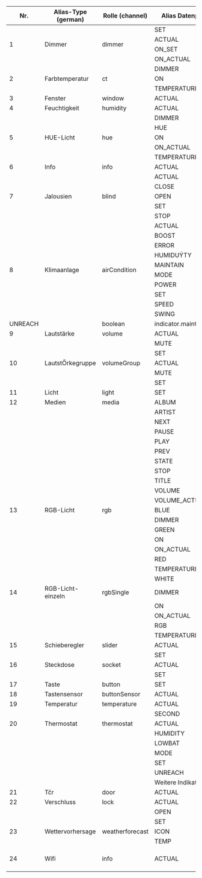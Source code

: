 <table>
<thead>
  <tr>
    <th>Nr.</th>
    <th>Alias-Type (german)</th>
    <th>Rolle (channel)</th>
    <th>Alias Datenpunkt</th>
    <th>required</th>
    <th>Datentyp</th>
    <th>Rolle (state)</th>
    <th>Datenpunkt (typisch)</th>
  </tr>
</thead>
<tbody>
  <tr>
    <td rowspan="4">1</td>
    <td rowspan="4">Dimmer</td>
    <td rowspan="4">dimmer</td>
    <td>SET</td>
    <td>X</td>
    <td>number</td>
    <td>level.dimmer</td>
    <td>Level/Brightness</td>
  </tr>
  <tr>
    <td>ACTUAL</td>
    <td>X</td>
    <td>number</td>
    <td>value.dimmer</td>
    <td>Level/Brightness</td>
  </tr>
  <tr>
    <td>ON_SET</td>
    <td>X</td>
    <td>boolean</td>
    <td>switch.light</td>
    <td>On/Switch/Power (Tasmota)</td>
  </tr>
  <tr>
    <td>ON_ACTUAL</td>
    <td>X</td>
    <td>boolean</td>
    <td>switch.light</td>
    <td>On/Switch/Power (Tasmota)</td>
  </tr>
  <tr>
    <td rowspan="3">2</td>
    <td rowspan="3">Farbtemperatur</td>
    <td rowspan="3">ct</td>
    <td>DIMMER</td>
    <td>X</td>
    <td>number</td>
    <td>level.dimmer</td>
    <td>Level/Brightness</td>
  </tr>
  <tr>
    <td>ON</td>
    <td>X</td>
    <td>boolean</td>
    <td></td>
    <td>On/Switch/Power (Tasmota)</td>
  </tr>
  <tr>
    <td>TEMPERATURE</td>
    <td>X</td>
    <td>number</td>
    <td>level.color.temperature</td>
    <td>Level/Color</td>
  </tr>
  <tr>
    <td>3</td>
    <td>Fenster</td>
    <td>window</td>
    <td>ACTUAL</td>
    <td>X</td>
    <td>boolean</td>
    <td>sensor.window</td>
    <td>Open</td>
  </tr>
  <tr>
    <td>4</td>
    <td>Feuchtigkeit</td>
    <td>humidity</td>
    <td>ACTUAL</td>
    <td>X</td>
    <td>number</td>
    <td>value.humidity</td>
    <td>Humidity</td>
  </tr>
  <tr>
    <td rowspan="5">5</td>
    <td rowspan="5">HUE-Licht</td>
    <td rowspan="5">hue</td>
    <td>DIMMER</td>
    <td>X</td>
    <td>number</td>
    <td>level.dimmer</td>
    <td>Level/Brightness</td>
  </tr>
  <tr>
    <td>HUE</td>
    <td></td>
    <td>number</td>
    <td>level.color.hue</td>
    <td>Hue</td>
  </tr>
  <tr>
    <td>ON</td>
    <td>X</td>
    <td>boolean</td>
    <td>switch.light</td>
    <td>On/Switch/Power (Tasmota)</td>
  </tr>
  <tr>
    <td>ON_ACTUAL</td>
    <td>X</td>
    <td>boolean</td>
    <td>state.light</td>
    <td>On/Switch/Power (Tasmota)</td>
  </tr>
  <tr>
    <td>TEMPERATURE</td>
    <td>X</td>
    <td>number</td>
    <td>level.color.temperature</td>
    <td>Level/Color</td>
  </tr>
  <tr>
    <td>6</td>
    <td>Info</td>
    <td>info</td>
    <td>ACTUAL</td>
    <td>X</td>
    <td>string</td>
    <td>state</td>
    <td>Alle Werte</td>
  </tr>
  <tr>
    <td rowspan="5">7</td>
    <td rowspan="5">Jalousien</td>
    <td rowspan="5">blind</td>
    <td>ACTUAL</td>
    <td>X</td>
    <td>number</td>
    <td>value.blind</td>
    <td></td>
  </tr>
  <tr>
    <td>CLOSE</td>
    <td>X</td>
    <td>boolean</td>
    <td>button.close.blind</td>
    <td></td>
  </tr>
  <tr>
    <td>OPEN</td>
    <td>X</td>
    <td>boolean</td>
    <td>button.open.blind</td>
    <td></td>
  </tr>
  <tr>
    <td>SET</td>
    <td>X</td>
    <td>number</td>
    <td>level.blind</td>
    <td></td>
  </tr>
  <tr>
    <td>STOP</td>
    <td>X</td>
    <td>boolean</td>
    <td>button.stop.blind</td>
    <td></td>
  </tr>
  <tr>
    <td rowspan="10">8</td>
    <td rowspan="10">Klimaanlage</td>
    <td rowspan="10">airCondition</td>
    <td>ACTUAL</td>
    <td>X</td>
    <td>number</td>
    <td>value.temperature</td>
    <td></td>
  </tr>
  <tr>
    <td>BOOST</td>
    <td></td>
    <td>boolean</td>
    <td>switch.boost</td>
    <td></td>
  </tr>
  <tr>
    <td>ERROR</td>
    <td></td>
    <td>boolean</td>
    <td>indicator.error</td>
    <td></td>
  </tr>
  <tr>
    <td>HUMIDUÝTY</td>
    <td></td>
    <td>number</td>
    <td>value.humidity</td>
    <td></td>
  </tr>
  <tr>
    <td>MAINTAIN</td>
    <td></td>
    <td>boolean</td>
    <td>indicator.maintainance</td>
    <td></td>
  </tr>
  <tr>
    <td>MODE</td>
    <td>X</td>
    <td>number</td>
    <td>level.mode.aircondition</td>
    <td></td>
  </tr>
  <tr>
    <td>POWER</td>
    <td>X</td>
    <td>boolean</td>
    <td>state</td>
    <td></td>
  </tr>
  <tr>
    <td>SET</td>
    <td>X</td>
    <td>number</td>
    <td>level.temperatur</td>
    <td></td>
  </tr>
  <tr>
    <td>SPEED</td>
    <td></td>
    <td>number</td>
    <td>level.mode.fan</td>
    <td></td>
  </tr>
  <tr>
    <td>SWING</td>
    <td></td>
    <td>boolean</td>
    <td>sitch.mode.swing</td>
    <td></td>
  </tr>
  <tr>
    <td>UNREACH</td>
    <td></td>
    <td>boolean</td>
    <td>indicator.maintainance</td>
    <td></td>
  </tr>
  <tr>
    <td>9</td>
    <td>Lautstärke</td>
    <td>volume</td>
    <td>ACTUAL</td>
    <td>X</td>
    <td>number</td>
    <td>value.volume</td>
    <td>alexa2.0╔.Player.volume</td>
  </tr>
  <tr>
    <td></td>
    <td></td>
    <td></td>
    <td>MUTE</td>
    <td>X</td>
    <td>boolean</td>
    <td>media.mute</td>
    <td>alexa2.0╔.Player.muted</td>
  </tr>
  <tr>
    <td></td>
    <td></td>
    <td></td>
    <td>SET</td>
    <td>X</td>
    <td>number</td>
    <td>level.volume</td>
    <td>alexa2.0╔.Player.volume</td>
  </tr>
  <tr>
    <td>10</td>
    <td>LautstŐrkegruppe</td>
    <td>volumeGroup</td>
    <td>ACTUAL</td>
    <td>X</td>
    <td>number</td>
    <td>value.volume</td>
    <td></td>
  </tr>
  <tr>
    <td></td>
    <td></td>
    <td></td>
    <td>MUTE</td>
    <td>X</td>
    <td>boolean</td>
    <td>media.mute</td>
    <td></td>
  </tr>
  <tr>
    <td></td>
    <td></td>
    <td></td>
    <td>SET</td>
    <td>X</td>
    <td>number</td>
    <td>level.volume</td>
    <td></td>
  </tr>
  <tr>
    <td>11</td>
    <td>Licht</td>
    <td>light</td>
    <td>SET</td>
    <td>X</td>
    <td>boolean</td>
    <td>switch.light</td>
    <td>On/Switch/Power (Tasmota)</td>
  </tr>
  <tr>
    <td>12</td>
    <td>Medien</td>
    <td>media</td>
    <td>ALBUM</td>
    <td>X</td>
    <td>string</td>
    <td>media.album</td>
    <td>alexa2.0╔.Player.currentAlbum</td>
  </tr>
  <tr>
    <td></td>
    <td></td>
    <td></td>
    <td>ARTIST</td>
    <td>X</td>
    <td>string</td>
    <td>media.artist</td>
    <td>alexa2.0╔.Player.currentArtist</td>
  </tr>
  <tr>
    <td></td>
    <td></td>
    <td></td>
    <td>NEXT</td>
    <td>X</td>
    <td>boolean</td>
    <td>button.next</td>
    <td>alexa2.0╔.Player.controlNext</td>
  </tr>
  <tr>
    <td></td>
    <td></td>
    <td></td>
    <td>PAUSE</td>
    <td>X</td>
    <td>boolean</td>
    <td>button.pause</td>
    <td>alexa2.0╔.Player.controlPause</td>
  </tr>
  <tr>
    <td></td>
    <td></td>
    <td></td>
    <td>PLAY</td>
    <td>X</td>
    <td>boolean</td>
    <td>button.play</td>
    <td>alexa2.0╔.Player.controlPlay</td>
  </tr>
  <tr>
    <td></td>
    <td></td>
    <td></td>
    <td>PREV</td>
    <td>X</td>
    <td>boolean</td>
    <td>button.prev</td>
    <td>alexa2.0╔.Player.controlPrevious</td>
  </tr>
  <tr>
    <td></td>
    <td></td>
    <td></td>
    <td>STATE</td>
    <td>X</td>
    <td>boolean</td>
    <td>media.state</td>
    <td>alexa2.0╔.Player.currentState</td>
  </tr>
  <tr>
    <td></td>
    <td></td>
    <td></td>
    <td>STOP</td>
    <td>X</td>
    <td>boolean</td>
    <td>button.stop</td>
    <td>alexa2.0╔.Commands.deviceStop</td>
  </tr>
  <tr>
    <td></td>
    <td></td>
    <td></td>
    <td>TITLE</td>
    <td>X</td>
    <td>string</td>
    <td>media.title</td>
    <td>alexa2.0╔.Player.currentTitle</td>
  </tr>
  <tr>
    <td></td>
    <td></td>
    <td></td>
    <td>VOLUME</td>
    <td>X</td>
    <td>number</td>
    <td>level.volume</td>
    <td>alexa2.0╔.Player.volume</td>
  </tr>
  <tr>
    <td></td>
    <td></td>
    <td></td>
    <td>VOLUME_ACTUAL</td>
    <td>X</td>
    <td>number</td>
    <td>value.volume</td>
    <td>alexa2.0╔.Player.volume</td>
  </tr>
  <tr>
    <td>13</td>
    <td>RGB-Licht</td>
    <td>rgb</td>
    <td>BLUE</td>
    <td>X</td>
    <td>number</td>
    <td>level.color.blue</td>
    <td></td>
  </tr>
  <tr>
    <td></td>
    <td></td>
    <td></td>
    <td>DIMMER</td>
    <td>X</td>
    <td>number</td>
    <td>level.dimmer</td>
    <td></td>
  </tr>
  <tr>
    <td></td>
    <td></td>
    <td></td>
    <td>GREEN</td>
    <td>X</td>
    <td>number</td>
    <td>level.color.green</td>
    <td></td>
  </tr>
  <tr>
    <td></td>
    <td></td>
    <td></td>
    <td>ON</td>
    <td>X</td>
    <td>boolean</td>
    <td>switch.light</td>
    <td></td>
  </tr>
  <tr>
    <td></td>
    <td></td>
    <td></td>
    <td>ON_ACTUAL</td>
    <td>X</td>
    <td>boolean</td>
    <td>state.light</td>
    <td></td>
  </tr>
  <tr>
    <td></td>
    <td></td>
    <td></td>
    <td>RED</td>
    <td>X</td>
    <td>number</td>
    <td>level.color.red</td>
    <td></td>
  </tr>
  <tr>
    <td></td>
    <td></td>
    <td></td>
    <td>TEMPERATURE</td>
    <td>X</td>
    <td>number</td>
    <td>level.color.temperature</td>
    <td></td>
  </tr>
  <tr>
    <td></td>
    <td></td>
    <td></td>
    <td>WHITE</td>
    <td></td>
    <td>number</td>
    <td>level.color.white</td>
    <td></td>
  </tr>
  <tr>
    <td>14</td>
    <td>RGB-Licht-einzeln</td>
    <td>rgbSingle</td>
    <td>DIMMER</td>
    <td>X</td>
    <td>number</td>
    <td>level.dimmer</td>
    <td></td>
  </tr>
  <tr>
    <td></td>
    <td></td>
    <td></td>
    <td>ON</td>
    <td>X</td>
    <td>boolean</td>
    <td>switch.light</td>
    <td></td>
  </tr>
  <tr>
    <td></td>
    <td></td>
    <td></td>
    <td>ON_ACTUAL</td>
    <td>X</td>
    <td>boolean</td>
    <td>state.light</td>
    <td></td>
  </tr>
  <tr>
    <td></td>
    <td></td>
    <td></td>
    <td>RGB</td>
    <td>X</td>
    <td>string</td>
    <td>level.color.rgb</td>
    <td>HEX Color like #da43ff</td>
  </tr>
  <tr>
    <td></td>
    <td></td>
    <td></td>
    <td>TEMPERATURE</td>
    <td>X</td>
    <td>number</td>
    <td>level.color.temperature</td>
    <td></td>
  </tr>
  <tr>
    <td>15</td>
    <td>Schieberegler</td>
    <td>slider</td>
    <td>ACTUAL</td>
    <td>X</td>
    <td>number</td>
    <td>value</td>
    <td></td>
  </tr>
  <tr>
    <td></td>
    <td></td>
    <td></td>
    <td>SET</td>
    <td>X</td>
    <td>number</td>
    <td>level</td>
    <td></td>
  </tr>
  <tr>
    <td>16</td>
    <td>Steckdose</td>
    <td>socket</td>
    <td>ACTUAL</td>
    <td>X</td>
    <td>boolean</td>
    <td>switch</td>
    <td></td>
  </tr>
  <tr>
    <td></td>
    <td></td>
    <td></td>
    <td>SET</td>
    <td>X</td>
    <td>boolean</td>
    <td>switch</td>
    <td></td>
  </tr>
  <tr>
    <td>17</td>
    <td>Taste</td>
    <td>button</td>
    <td>SET</td>
    <td>X</td>
    <td>boolean</td>
    <td>button</td>
    <td></td>
  </tr>
  <tr>
    <td>18</td>
    <td>Tastensensor</td>
    <td>buttonSensor</td>
    <td>ACTUAL</td>
    <td>X</td>
    <td>boolean</td>
    <td>state</td>
    <td></td>
  </tr>
  <tr>
    <td>19</td>
    <td>Temperatur</td>
    <td>temperature</td>
    <td>ACTUAL</td>
    <td>X</td>
    <td>number</td>
    <td>value.temperature</td>
    <td></td>
  </tr>
  <tr>
    <td></td>
    <td></td>
    <td></td>
    <td>SECOND</td>
    <td></td>
    <td>number</td>
    <td>value.humidity</td>
    <td></td>
  </tr>
  <tr>
    <td>20</td>
    <td>Thermostat</td>
    <td>thermostat</td>
    <td>ACTUAL</td>
    <td>X</td>
    <td>number</td>
    <td>value.temperature</td>
    <td></td>
  </tr>
  <tr>
    <td></td>
    <td></td>
    <td></td>
    <td>HUMIDITY</td>
    <td></td>
    <td>number</td>
    <td>value.humidity</td>
    <td></td>
  </tr>
  <tr>
    <td></td>
    <td></td>
    <td></td>
    <td>LOWBAT</td>
    <td></td>
    <td>boolean</td>
    <td>indicator.maintainance</td>
    <td></td>
  </tr>
  <tr>
    <td></td>
    <td></td>
    <td></td>
    <td>MODE</td>
    <td>X</td>
    <td>number</td>
    <td>level.mode.thermostat</td>
    <td></td>
  </tr>
  <tr>
    <td></td>
    <td></td>
    <td></td>
    <td>SET</td>
    <td>X</td>
    <td>number</td>
    <td>level.temperature</td>
    <td></td>
  </tr>
  <tr>
    <td></td>
    <td></td>
    <td></td>
    <td>UNREACH</td>
    <td></td>
    <td>boolean</td>
    <td>indicator.maintainance</td>
    <td></td>
  </tr>
  <tr>
    <td></td>
    <td></td>
    <td></td>
    <td>Weitere Indikatoren</td>
    <td></td>
    <td>boolean</td>
    <td></td>
    <td></td>
  </tr>
  <tr>
    <td>21</td>
    <td>Tčr</td>
    <td>door</td>
    <td>ACTUAL</td>
    <td>X</td>
    <td>boolean</td>
    <td>sensor.door</td>
    <td>Open</td>
  </tr>
  <tr>
    <td>22</td>
    <td>Verschluss</td>
    <td>lock</td>
    <td>ACTUAL</td>
    <td>X</td>
    <td>boolean</td>
    <td>state</td>
    <td></td>
  </tr>
  <tr>
    <td></td>
    <td></td>
    <td></td>
    <td>OPEN</td>
    <td>X</td>
    <td>boolean</td>
    <td>button</td>
    <td></td>
  </tr>
  <tr>
    <td></td>
    <td></td>
    <td></td>
    <td>SET</td>
    <td>X</td>
    <td>boolean</td>
    <td>switch.lock</td>
    <td></td>
  </tr>
  <tr>
    <td>23</td>
    <td>Wettervorhersage</td>
    <td>weatherforecast</td>
    <td>ICON</td>
    <td>X</td>
    <td>number</td>
    <td>weather.icon.forecast.0</td>
    <td>accuweather.0.Current.WeatherIcon</td>
  </tr>
  <tr>
    <td></td>
    <td></td>
    <td></td>
    <td>TEMP</td>
    <td>X</td>
    <td>number</td>
    <td>value.temperature.forecast.0</td>
    <td>accuweather.0.Current.Temperature</td>
  </tr>
  <tr>
    <td>24</td>
    <td>Wifi</td>
    <td>info</td>
    <td>ACTUAL</td>
    <td>X</td>
    <td>string</td>
    <td>state</td>
    <td>Example 0_userdata.0.Datapoint: "WIFI:T:WPA;S:Test-SSID-Guest;P:guestaccess;H:;"</td>
  </tr>
</tbody>
</table>